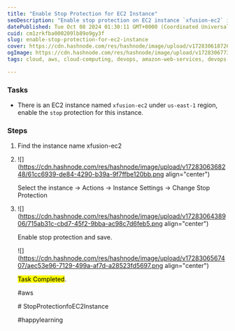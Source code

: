 ```yaml
---
title: "Enable Stop Protection for EC2 Instance"
seoDescription: "Enable stop protection on EC2 instance `xfusion-ec2` in `us-east-1` by following these easy steps. Task completed!"
datePublished: Tue Oct 08 2024 01:30:11 GMT+0000 (Coordinated Universal Time)
cuid: cm1zrkfba000209lb89o9gy3f
slug: enable-stop-protection-for-ec2-instance
cover: https://cdn.hashnode.com/res/hashnode/image/upload/v1728306187264/254f249d-9af8-48c2-86f8-3c2bebf899c4.png
ogImage: https://cdn.hashnode.com/res/hashnode/image/upload/v1728306773715/27cea68b-fb39-401c-b2ab-b1dd0836fd1d.png
tags: cloud, aws, cloud-computing, devops, amazon-web-services, devops-articles, instance

---
```


### Tasks

* There is an EC2 instance named `xfusion-ec2` under `us-east-1` region, enable the `stop` protection for this instance.
    

### Steps

1. Find the instance name xfusion-ec2
    
2. ![](https://cdn.hashnode.com/res/hashnode/image/upload/v1728306368248/61cc6939-de84-4290-b39a-9f7ffbe120bb.png align="center")
    
    Select the instance → Actions → Instance Settings → Change Stop Protection
    
3. ![](https://cdn.hashnode.com/res/hashnode/image/upload/v1728306438906/715ab31c-cbd7-45f2-9bba-ac98c7d6feb5.png align="center")
    
    Enable stop protection and save.
    
    ![](https://cdn.hashnode.com/res/hashnode/image/upload/v1728306567407/aec53e96-7129-499a-af7d-a28523fd5697.png align="center")
    
    <mark>Task Completed</mark>.
    
    #aws
    
    \# StopProtectionfoEC2Instance
    
    #happylearning